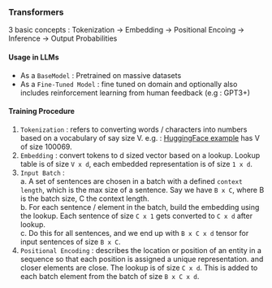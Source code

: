 ### Transformers
3 basic concepts : Tokenization -> Embedding -> Positional Encoing -> Inference -> Output Probabilities

#### Usage in LLMs
- As a `BaseModel` : Pretrained on massive datasets
- As a `Fine-Tuned Model` : fine tuned on domain and optionally also includes reinforcement learning from human feedback (e.g : GPT3+)

#### Training Procedure
1. `Tokenization` : refers to converting words / characters into numbers based on a vocabulary of say size V. e.g. : [HuggingFace example](https://huggingface.co/datasets/goendalf666/sales-textbook_for_convincing_and_selling) has V of size 100069.
2. `Embedding` : convert tokens to d sized vector based on a lookup. Lookup table is of size `V x d`, each embedded representation is of size `1 x d`.
3. `Input Batch` :   
    a. A set of sentences are chosen in a batch with a defined `context length`, which is the max size of a sentence. Say we have `B x C`, where B is the batch size, C the context length.   
    b. For each sentence / element in the batch, build the embedding using the lookup. Each sentence of size `C x 1` gets converted to `C x d` after lookup.   
    c. Do this for all sentences, and we end up with `B x C x d` tensor for input sentences of size `B x C`.
4. `Positional Encoding` : describes the location or position of an entity in a sequence so that each position is assigned a unique representation. and closer elements are close. The lookup is of size `C x d`. This is added to each batch element from the batch of size `B x C x d`.
